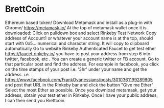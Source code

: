 # BrettCoin
Ethereum based token/
Download Metamask and install as a plug-in with Chrome/
https://metamask.io/
At the top of metamask wallet once it is downloaded: Click on pulldown box and select Rinkeby Test Network
Copy address of Account1 or whatever your account name is at the top, should start with 0x5....numerical and character string. It will copy to clipboard automatically
Go to website Rinkeby Authenticated Faucet to get test ether https://faucet.rinkeby.io/
you have to post your address from step 6 into twitter, facebook, etc . You can create a generic twitter or FB account. Go to that particular post and find the address.
For example in facebook, you click on the time stamps of your post i.e. '3hr' under your name and get the address.
i.e. https://www.facebook.com/FrankOvanessians/posts/3010361199289805
and post that URL in the Rinkeby bar and click the button "Give me Ether" Select the most Ether as possible.
Once you download metamask, get your address, obtain your test ether in Rinkeby.
Once I have your public address, I can then send you Brettcoin.
